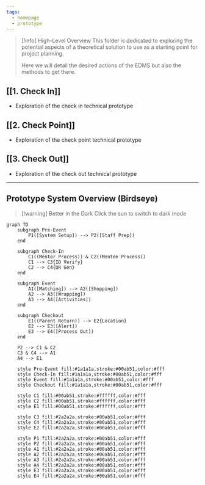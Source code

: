 ```yaml
---
tags:
  - homepage
  - prototype
---
```

> [!info] High-Level Overview
> This folder is dedicated to exploring the potential aspects of a theoretical solution to use as a starting point for project planning.
> 
> Here we will detail the desired actions of the EDMS but also the methods to get there.
## [[1. Check In]]
- Exploration of the check in technical prototype
## [[2. Check Point]]
- Exploration of the check point technical prototype
## [[3. Check Out]]
- Exploration of the check out technical prototype

---
## Prototype System Overview (Birdseye)

> [!warning] Better in the Dark
> Click the sun to switch to dark mode

```mermaid
graph TD
    subgraph Pre-Event
        P1([System Setup]) --> P2([Staff Prep])
    end

    subgraph Check-In
        C1((Mentor Process)) & C2((Mentee Process))
        C1 --> C3{ID Verify}
        C2 --> C4{QR Gen}
    end

    subgraph Event
        A1([Matching]) --> A2([Shopping])
        A2 --> A3([Wrapping])
        A3 --> A4([Activities])
    end

    subgraph Checkout
        E1((Parent Return)) --> E2{Location}
        E2 --> E3([Alert])
        E3 --> E4([Process Out])
    end

    P2 --> C1 & C2
    C3 & C4 --> A1
    A4 --> E1

    style Pre-Event fill:#1a1a1a,stroke:#00ab51,color:#fff
    style Check-In fill:#1a1a1a,stroke:#00ab51,color:#fff
    style Event fill:#1a1a1a,stroke:#00ab51,color:#fff
    style Checkout fill:#1a1a1a,stroke:#00ab51,color:#fff
    
    style C1 fill:#00ab51,stroke:#ffffff,color:#fff
    style C2 fill:#00ab51,stroke:#ffffff,color:#fff
    style E1 fill:#00ab51,stroke:#ffffff,color:#fff
    
    style C3 fill:#2a2a2a,stroke:#00ab51,color:#fff
    style C4 fill:#2a2a2a,stroke:#00ab51,color:#fff
    style E2 fill:#2a2a2a,stroke:#00ab51,color:#fff
    
    style P1 fill:#2a2a2a,stroke:#00ab51,color:#fff
    style P2 fill:#2a2a2a,stroke:#00ab51,color:#fff
    style A1 fill:#2a2a2a,stroke:#00ab51,color:#fff
    style A2 fill:#2a2a2a,stroke:#00ab51,color:#fff
    style A3 fill:#2a2a2a,stroke:#00ab51,color:#fff
    style A4 fill:#2a2a2a,stroke:#00ab51,color:#fff
    style E3 fill:#2a2a2a,stroke:#00ab51,color:#fff
    style E4 fill:#2a2a2a,stroke:#00ab51,color:#fff
```